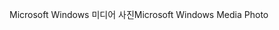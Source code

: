 <span data-ttu-id="f7860-101">Microsoft Windows 미디어 사진</span><span class="sxs-lookup"><span data-stu-id="f7860-101">Microsoft Windows Media Photo</span></span>